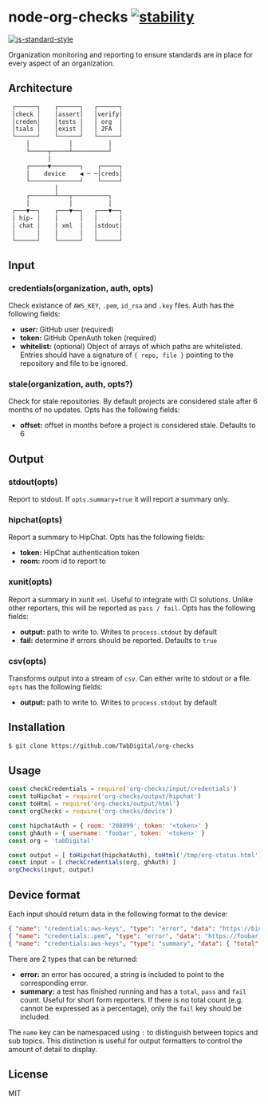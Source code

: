 # node-org-checks [![stability][0]][1]
[![js-standard-style][10]][11]

Organization monitoring and reporting to ensure standards are in place for
every aspect of an organization.

## Architecture
```txt
 ┌──────┐    ┌──────┐   ┌──────┐
 │check │    │assert│   │verify│
 │creden│    │tests │   │ org  │
 │tials │    │exist │   │ 2FA  │
 └──────┘    └──────┘   └──────┘
     │           │          │
     └─────┬─────┴──────────┘
           │
     ┌─────▼────────┐    ┌─────┐
     │    device    ◀ ─ ─│creds│
     └──────────────┘    └─────┘
             │
     ┌───────┴───┬──────────┐
     │           │          │
 ┌───▼──┐    ┌───▼──┐   ┌───▼──┐
 │ hip- │    │      │   │      │
 │ chat │    │ xml  │   │stdout│
 │      │    │      │   │      │
 └──────┘    └──────┘   └──────┘
```

## Input
### credentials(organization, auth, opts)
Check existance of `AWS_KEY`, `.pem`, `id_rsa` and `.key` files. Auth has the
following fields:
- __user:__ GitHub user (required)
- __token:__ GitHub OpenAuth token (required)
- __whitelist:__ (optional) Object of arrays of which paths are whitelisted.
  Entries should have a signature of `{ repo, file }` pointing to the
  repository and file to be ignored.

### stale(organization, auth, opts?)
Check for stale repositories. By default projects are considered stale after 6
months of no updates. Opts has the following fields:
- __offset:__ offset in months before a project is considered stale. Defaults
  to 6

## Output
### stdout(opts)
Report to stdout. If `opts.summary=true` it will report a summary only.

### hipchat(opts)
Report a summary to HipChat. Opts has the following fields:
- __token:__ HipChat authentication token
- __room:__ room id to report to

### xunit(opts)
Report a summary in xunit `xml`. Useful to integrate with CI solutions. Unlike
other reporters, this will be reported as `pass / fail`. Opts has the following
fields:
- __output:__ path to write to. Writes to `process.stdout` by default
- __fail:__ determine if errors should be reported. Defaults to `true`

### csv(opts)
Transforms output into a stream of `csv`. Can either write to stdout or a file.
`opts` has the following fields:
- __output:__ path to write to. Writes to `process.stdout` by default

## Installation
```sh
$ git clone https://github.com/TabDigital/org-checks
```

## Usage
```js
const checkCredentials = require('org-checks/input/credentials')
const toHipchat = require('org-checks/output/hipchat')
const toHtml = require('org-checks/output/html')
const orgChecks = require('org-checks/device')

const hipchatAuth = { room: '208899', token: '<token>' }
const ghAuth = { username: 'foobar', token: '<token>' }
const org = 'tabDigital'

const output = [ toHipchat(hipchatAuth), toHtml('/tmp/org-status.html') ]
const input = [ checkCredentials(org, ghAuth) ]
orgChecks(input, output)
```

## Device format
Each input should return data in the following format to the device:
```json
{ "name": "credentials:aws-keys", "type": "error", "data": "https://binbaz.com" }
{ "name": "credentials:.pem", "type": "error", "data": "https://foobar.com" }
{ "name": "credentials:aws-keys", "type": "summary", "data": { "total": 40, "pass": 24, "fail": 16 } }
```
There are 2 types that can be returned:
- __error:__ an error has occured, a string is included to point to the
  corresponding error.
- __summary:__ a test has finished running and has a `total`, `pass` and `fail`
  count. Useful for short form reporters. If there is no total count (e.g.
  cannot be expressed as a percentage), only the `fail` key should be included.

The `name` key can be namespaced using `:` to distinguish between topics and
sub topics. This distinction is useful for output formatters to control the
amount of detail to display.

## License
MIT

[0]: https://img.shields.io/badge/stability-experimental-orange.svg?style=flat-square
[1]: https://nodejs.org/api/documentation.html#documentation_stability_index
[2]: https://img.shields.io/npm/v/org-checks.svg?style=flat-square
[3]: https://npmjs.org/package/org-checks
[4]: https://img.shields.io/travis/TabDigital/node-org-checks/master.svg?style=flat-square
[5]: https://travis-ci.org/TabDigital/node-org-checks
[6]: https://img.shields.io/codecov/c/github/TabDigital/node-org-checks/master.svg?style=flat-square
[7]: https://codecov.io/github/TabDigital/node-org-checks
[8]: http://img.shields.io/npm/dm/org-checks.svg?style=flat-square
[9]: https://npmjs.org/package/org-checks
[10]: https://img.shields.io/badge/code%20style-standard-brightgreen.svg?style=flat-square
[11]: https://github.com/feross/standard
